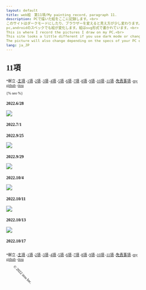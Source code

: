```yaml
---
layout: default
title: web絵　第11項/My painting record, paragraph 11.
description: PCで描いた絵をここに記録します。<br>
このサイトはダークモードにしたり、ブラウザーを変えると見え方が少し変わります。<br> 
pc,androidのスペックでも絵が変化します。絵はsvg形式で書かれています。<br>
This is where I record the pictures I draw on my PC.<br>
This site looks a little different if you use dark mode or change your browser.<br>
The picture will also change depending on the specs of your PC or android. The pictures are written in svg format.
lang: ja_JP
---
```


<hedar>
<h1>11項</h1>
<p>
*献立
-<a href="https://itou332.github.io/top_page/">主項</a>
-<a href="https://itou332.github.io/">1項</a>
-<a href="https://itou332.github.io/itou332a.github.io/">2項</a>
-<a href="https://itou332.github.io/diary">3項</a>
-<a href="https://itou332.github.io/today/">4項</a>
-<a href="https://itou332.github.io/challenge/">5項</a>
-<a href="https://itou332.github.io/nontitle/">6項</a>
-<a href="https://itou332.github.io/elaboration/">7項</a>
-<a href="https://itou332.github.io/analog/">8項</a>
-<a href="https://itou332.github.io/culture/">9項</a>
-<a href="https://itou332.github.io/walk/">10項</a>
-<a href="https://itou332.github.io/pine/">11項</a>
-<a href="https://itou332.github.io/Privacy-policy/">免責事項</a>
-<a href="https://github.com/itou332">my github</a>
-<a href="http://itou33good.starfree.jp/">itou</a>
</p>
</hedar>
<head>
<!-- Global site tag (gtag.js) - Google Analytics -->
<script async src="https://www.googletagmanager.com/gtag/js?id=G-REM6WSLP19"></script>
<script>
  window.dataLayer = window.dataLayer || [];
  function gtag(){dataLayer.push(arguments);}
  gtag('js', new Date());
  gtag('config', 'G-YWDRL1ZXBE');
</script>
<link rel="stylesheet" href="style.css">
<style>BODY,DIV,TABLE,THEAD,TBODY,TFOOT,TR,TH,TD,P { font-family:"Times New Roman"; font-size:x-small ;}svg,script {margin: 0 auto;  /* ボックス中央寄せ */}</style>
<?xml version="1.0" encoding="UTF-8" standalone="no"?>
<!-- Created with Inkscape (http://www.inkscape.org/) -->
<!-- Favicon head tag -->
<link rel="icon" type="img/x-icon" href="./favicon.png">
<link rel="apple-touch-icon" href="./images/favicon.png" sizes="180x180">
<link rel="icon" type="image/png" href="./images/favicon.png" sizes="192x192">
<link rel="shortcut icon" type="image/x-icon" href="favicon.ico">
<meta charset="utf-8">
<link rel="icon" href="images/favicon.svg" type="image/svg+xml">
<meta name="keywords" content="painting record svg 11項 11kou pine itou git">
<?xml version='1.0' encoding='ascii'?>
{% seo %}
<meta name="google-site-verification" content="tQGwmktjW1w-gKuPF7mYbIZdiE9Bw_KZj8tHcro6qo0" />
</head>
<body>

<h3>2022.6/28</h3>
<img src="http://itou33good.starfree.jp/wp-content/uploads/2022/10/2022_6_28.svg">

<h3>2022.7/1</h3>

<canvas id="myCanvas" width="170%" height="170%"></canvas>
<script>
var canvas = document.getElementById('myCanvas');
var context = canvas.getContext('2d');


for(var x=0;x<700;x++)
{
        for(var y=0;y<600;y++)
        {
                var i= -4;
                var cx=-2+x/50;
                var cy=-2+y/50;
                var zx=0.06;
                var zy=0.04; 
                var z =zx*zy*i                       

                do
                {
                        var xt=zx*zy;
                        zx=zx*zx-zy*zy+cx;
                        zy=2*xt+cy;
                        i++;

                        
                }
                while(i<255&&(zx*zx+zy*zy)<4);

                var color=i.toString(8);
                context.beginPath();
                context.rect(zx*x*color,(i*y+(z*zy*zy*i))/(zx+zy),(z*zy*zy*i)*30,i*i);
                context.fillStyle ='#'+color+color+color;
                context.fill();
                
        }
        
}

</script>


<h3>2022.9/25</h3>
<img src="http://itou33good.starfree.jp/wp-content/uploads/2022/10/2022_9_25.svg">

<h3>2022.9/29</h3>
<img src="http://itou33good.starfree.jp/wp-content/uploads/2022/10/2022_9_29.svg">

<h3>2022.10/4</h3>
<img src="http://itou33good.starfree.jp/wp-content/uploads/2022/10/2022_10_4.svg">

<h3>2022.10/11</h3>
<img src="http://itou33good.starfree.jp/wp-content/uploads/2022/10/2022_10_11.svg">

<h3>2022.10/13</h3>
<img src="http://itou33good.starfree.jp/wp-content/uploads/2022/10/2022_10_13.svg">

<h3>2022.10/17</h3>
<img src="">


</body>
<footer><p>
*献立
-<a href="https://itou332.github.io/top_page/">主項</a>
-<a href="https://itou332.github.io/">1項</a>
-<a href="https://itou332.github.io/itou332a.github.io/">2項</a>
-<a href="https://itou332.github.io/diary">3項</a>
-<a href="https://itou332.github.io/today/">4項</a>
-<a href="https://itou332.github.io/challenge/">5項</a>
-<a href="https://itou332.github.io/nontitle/">6項</a>
-<a href="https://itou332.github.io/elaboration/">7項</a>
-<a href="https://itou332.github.io/analog/">8項</a>
-<a href="https://itou332.github.io/culture/">9項</a>
-<a href="https://itou332.github.io/walk/">10項</a>
-<a href="https://itou332.github.io/pine/">11項</a>
-<a href="https://itou332.github.io/Privacy-policy/">免責事項</a>
-<a href="https://github.com/itou332">my github</a>
-<a href="http://itou33good.starfree.jp/">itou</a>
</p>
 <svg xmlns="http://www.w3.org/2000/svg" width="200" height="250">
                <text x="0" y="30" transform="rotate(45 40,40)">
                © 2022 itou Inc.
                </text>
              </svg>
            
</footer>